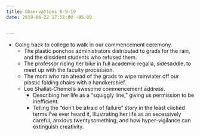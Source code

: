 ```yaml
---
title: Observations 6-9-19
date: 2019-06-22 17:51:00 -05:00


---
```


- Going back to college to walk in our commencement ceremony.
	- The plastic ponchos administrators distributed to grads for the rain, and the dissident students who refused them.
	- The professor riding her bike in full academic regalia, sidesaddle, to meet up with the faculty procession.
	- The mom who ran ahead of the grads to wipe rainwater off our plastic folding chairs with a handkerchief.
	- Lee Shallat-Chemel’s awesome commencement address.
		- Describing her life as a “squiggly line,” giving us permission to be inefficient.
		- Telling the “don’t be afraid of failure” story in the least clichéd terms I’ve ever heard it, illustrating her life as an excessively careful, anxious twentysomething, and how hyper-vigilance can extinguish creativity.